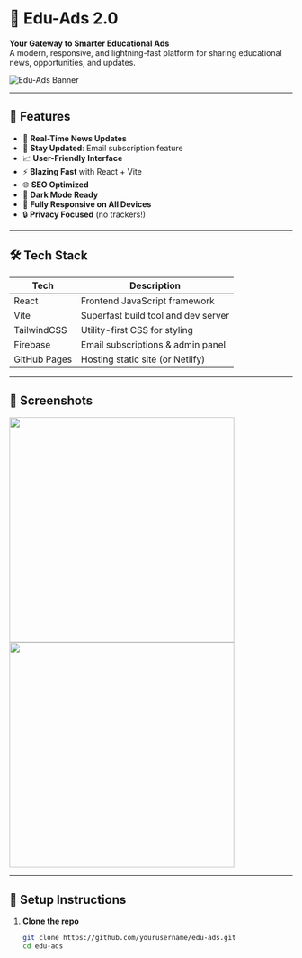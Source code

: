# 🚀 Edu-Ads 2.0

**Your Gateway to Smarter Educational Ads**  
A modern, responsive, and lightning-fast platform for sharing educational news, opportunities, and updates.

![Edu-Ads Banner](https://your-image-url.com/banner.png) <!-- Optional project banner -->

---

## 🧠 Features

- 🔔 **Real-Time News Updates**
- 💬 **Stay Updated**: Email subscription feature
- 📈 **User-Friendly Interface**
- ⚡ **Blazing Fast** with React + Vite
- 🌐 **SEO Optimized**
- 🌙 **Dark Mode Ready**
- 📱 **Fully Responsive on All Devices**
- 🔒 **Privacy Focused** (no trackers!)

---

## 🛠️ Tech Stack

| Tech        | Description                         |
|-------------|-------------------------------------|
| React       | Frontend JavaScript framework       |
| Vite        | Superfast build tool and dev server |
| TailwindCSS | Utility-first CSS for styling       |
| Firebase    | Email subscriptions & admin panel   |
| GitHub Pages | Hosting static site (or Netlify)   |

---

## 📸 Screenshots

<!-- Add your screenshots here -->
<img src="https://your-image-url.com/screenshot1.png" width="400" />
<img src="https://your-image-url.com/screenshot2.png" width="400" />

---

## 🔧 Setup Instructions

1. **Clone the repo**
   ```bash
   git clone https://github.com/yourusername/edu-ads.git
   cd edu-ads
